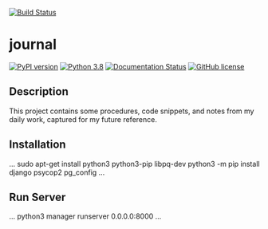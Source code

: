 [![Build Status](https://travis-ci.com/tgeery/journal.svg?branch=master)](https://travis-ci.com/tgeery/journal)
# journal
[![PyPI version](https://badge.fury.io/py/Django.svg)](https://badge.fury.io/py/Django)
[![Python 3.8](https://img.shields.io/badge/python-3.8-blue.svg)](https://www.python.org/downloads/release/python-382/)
[![Documentation Status](https://readthedocs.org/projects/ansicolortags/badge/?version=latest)](http://ansicolortags.readthedocs.io/?badge=latest)
[![GitHub license](https://img.shields.io/github/license/Naereen/StrapDown.js.svg)](https://github.com/Naereen/StrapDown.js/blob/master/LICENSE)

## Description
This project contains some procedures, code snippets, and notes from my daily work, captured for my future reference.

## Installation
...
sudo apt-get install python3 python3-pip libpq-dev
python3 -m pip install django psycop2 pg_config
...

## Run Server
...
python3 manager runserver 0.0.0.0:8000
...

